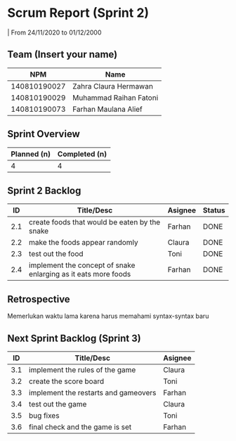 # Scrum Report (Sprint 2)
| From 24/11/2020 to 01/12/2000

## Team (Insert your name)
| NPM           | Name        |
| ------------- |-------------|
| 140810190027  | Zahra Claura Hermawan    |
| 140810190029  | Muhammad Raihan Fatoni    |
| 140810190073  | Farhan Maulana Alief |

## Sprint Overview
| Planned (n)   | Completed (n) |
| ------------- |-------------- |
| 4             | 4             |

## Sprint 2 Backlog

| ID  | Title/Desc | Asignee | Status |
| --- | ---------- | ------- | ------ |
| 2.1 | create foods that would be eaten by the snake | Farhan | DONE |
| 2.2 | make the foods appear randomly | Claura | DONE |
| 2.3 | test out the food| Toni | DONE |
| 2.4 | implement the concept of snake enlarging as it eats more foods| Farhan | DONE |

## Retrospective 

Memerlukan waktu lama karena harus memahami syntax-syntax baru

## Next Sprint Backlog (Sprint 3)
| ID  | Title/Desc | Asignee |
| --- | ---------- | ------- |
| 3.1 | implement the rules of the game| Claura |
| 3.2 | create the score board| Toni |
| 3.3 | implement the restarts and gameovers| Farhan |
| 3.4 | test out the game| Claura |
| 3.5 | bug fixes| Toni |
| 3.6 | final check and the game is set| Farhan |
